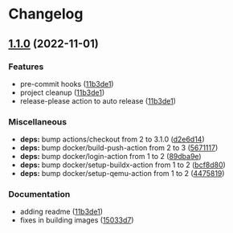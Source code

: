 # Changelog

## [1.1.0](https://github.com/wayofdev/docker-nginx/compare/v1.0.2...v1.1.0) (2022-11-01)


### Features

* pre-commit hooks ([11b3de1](https://github.com/wayofdev/docker-nginx/commit/11b3de1888c4cc7182a1c64c916773e668b2528a))
* project cleanup ([11b3de1](https://github.com/wayofdev/docker-nginx/commit/11b3de1888c4cc7182a1c64c916773e668b2528a))
* release-please action to auto release ([11b3de1](https://github.com/wayofdev/docker-nginx/commit/11b3de1888c4cc7182a1c64c916773e668b2528a))


### Miscellaneous

* **deps:** bump actions/checkout from 2 to 3.1.0 ([d2e6d14](https://github.com/wayofdev/docker-nginx/commit/d2e6d14e095535d8d4812625d133d0aaea01b04b))
* **deps:** bump docker/build-push-action from 2 to 3 ([5671117](https://github.com/wayofdev/docker-nginx/commit/56711177467b7d2f7a93918cdc1b4d607a619a96))
* **deps:** bump docker/login-action from 1 to 2 ([89dba9e](https://github.com/wayofdev/docker-nginx/commit/89dba9e8404207877fb606e0218c2f51d9217868))
* **deps:** bump docker/setup-buildx-action from 1 to 2 ([bcf8d80](https://github.com/wayofdev/docker-nginx/commit/bcf8d80649dd8bbea93c1a12ec8ab49d11b6413a))
* **deps:** bump docker/setup-qemu-action from 1 to 2 ([4475819](https://github.com/wayofdev/docker-nginx/commit/44758197c15b45fd3312e63663457693420c831b))


### Documentation

* adding readme ([11b3de1](https://github.com/wayofdev/docker-nginx/commit/11b3de1888c4cc7182a1c64c916773e668b2528a))
* fixes in building images ([15033d7](https://github.com/wayofdev/docker-nginx/commit/15033d7391e9bded99ec4cb67f8dfb2b16b18be2))
